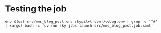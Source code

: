 # Testing the job

`env $(cat src/mms_blog_post.env skypilot-conf/debug.env | grep -v '^#' | xargs) bash -c 'uv run sky jobs launch src/mms_blog_post.job.yaml'`
